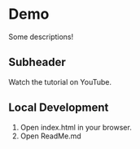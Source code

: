 # Demo

Some descriptions!

## Subheader

Watch the tutorial on YouTube.

## Local Development

1. Open index.html in your browser.
2. Open ReadMe.md